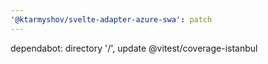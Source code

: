 ```yaml
---
'@ktarmyshov/svelte-adapter-azure-swa': patch
---
```


dependabot: directory '/', update @vitest/coverage-istanbul
